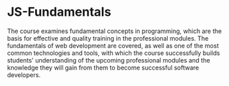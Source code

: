 # JS-Fundamentals

The course examines fundamental concepts in programming, which are the basis for effective and quality training in the professional modules. The fundamentals of web development are covered, as well as one of the most common technologies and tools, with which the course successfully builds students' understanding of the upcoming professional modules and the knowledge they will gain from them to become successful software developers.

